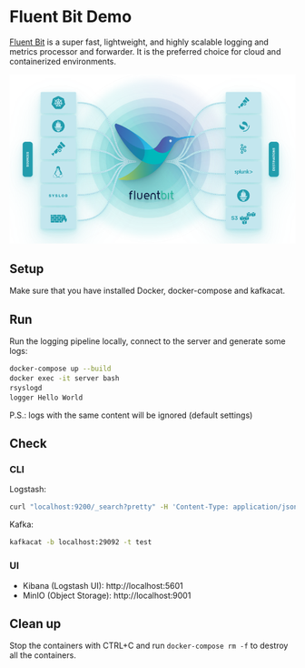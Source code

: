 # Fluent Bit Demo

[Fluent Bit](https://fluentbit.io/) is a super fast, lightweight, and highly scalable logging and metrics processor and forwarder. It is the preferred choice for cloud and containerized environments.

![](images/fluentbit.png)

## Setup

Make sure that you have installed Docker, docker-compose and kafkacat.

## Run

Run the logging pipeline locally, connect to the server and generate some logs:

```sh
docker-compose up --build
docker exec -it server bash
rsyslogd
logger Hello World
```

P.S.: logs with the same content will be ignored (default settings)

## Check

### CLI

Logstash:

```sh
curl "localhost:9200/_search?pretty" -H 'Content-Type: application/json' -d'{ "query": { "match_all": {} }}'
```

Kafka:

```sh
kafkacat -b localhost:29092 -t test
```

### UI

- Kibana (Logstash UI): http://localhost:5601
- MinIO (Object Storage): http://localhost:9001

## Clean up

Stop the containers with CTRL+C and run `docker-compose rm -f` to destroy all the containers.
